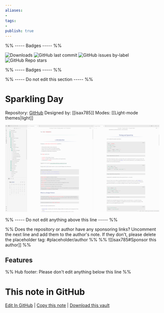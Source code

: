 ```yaml
---
aliases:
- 
tags: 
- 
publish: true
---
```


%% ----- Badges ----- %%

![Downloads](https://img.shields.io/badge/downloads-1762-573E7A?style=for-the-badge&logo=)
![GitHub last commit](https://img.shields.io/github/last-commit/isax785/obsidian-sparkling-day?color=573E7A&label=last%20update&logo=github&style=for-the-badge)
![GitHub issues by-label](https://img.shields.io/github/issues/isax785/obsidian-sparkling-day/help%20wanted?color=573E7A&logo=github&style=for-the-badge) 
![GitHub Repo stars](https://img.shields.io/github/stars/isax785/obsidian-sparkling-day?color=573E7A&logo=github&style=for-the-badge)

%% ----- Badges ----- %%

%% ----- Do not edit this section ----- %%

# Sparkling Day

Repository: [GitHub](https://github.com/isax785/obsidian-sparkling-day)
Designed by: [[isax785]]
Modes: [[Light-mode themes|light]]



![screenshot](https://github.com/isax785/obsidian-sparkling-day/raw/HEAD/img/sparkling_day_small.png)

%% ----- Do not edit anything above this line ----- %% 

%% Does the repository or author have any sponsoring links? Uncomment the next line and add them to the author's note. If they don't, please delete the placeholder tag: #placeholder/author %%
%% ![[isax785#Sponsor this author]] %%


## Features



%% Hub footer: Please don't edit anything below this line %%

# This note in GitHub

<span class="git-footer">[Edit In GitHub](https://github.dev/obsidian-community/obsidian-hub/blob/main/02%20-%20Community%20Expansions/02.05%20All%20Community%20Expansions/Themes/Sparkling%20Day.md "git-hub-edit-note") | [Copy this note](https://raw.githubusercontent.com/obsidian-community/obsidian-hub/main/02%20-%20Community%20Expansions/02.05%20All%20Community%20Expansions/Themes/Sparkling%20Day.md "git-hub-copy-note") | [Download this vault](https://github.com/obsidian-community/obsidian-hub/archive/refs/heads/main.zip "git-hub-download-vault") </span>
